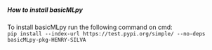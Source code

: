 ##### How to install basicMLpy
To install basicMLpy run the following command on cmd:  <br />
`pip install --index-url https://test.pypi.org/simple/ --no-deps basicMLpy-pkg-HENRY-SILVA`
